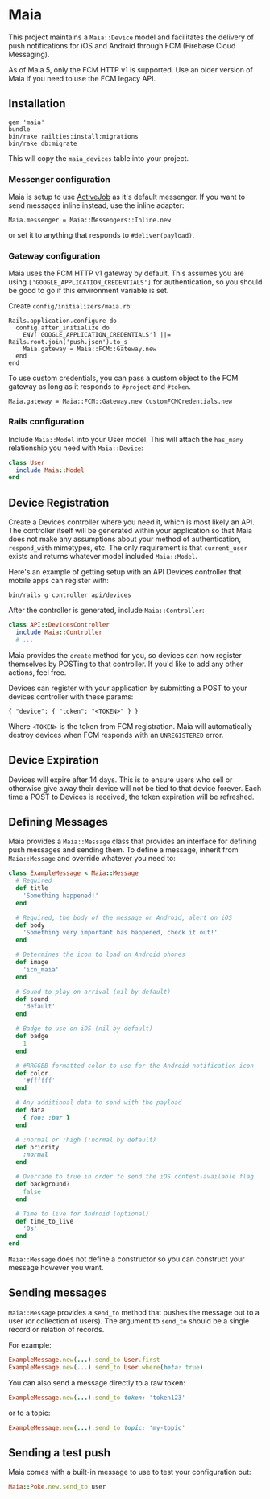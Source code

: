 # Maia

This project maintains a `Maia::Device` model and facilitates the delivery of push notifications for iOS and Android through FCM (Firebase Cloud Messaging).

As of Maia 5, only the FCM HTTP v1 is supported. Use an older version of Maia if
you need to use the FCM legacy API.

## Installation

```
gem 'maia'
bundle
bin/rake railties:install:migrations
bin/rake db:migrate
```

This will copy the `maia_devices` table into your project.

### Messenger configuration

Maia is setup to use [ActiveJob](https://github.com/rails/rails/tree/master/activejob)
as it's default messenger. If you want to send messages inline instead, use the inline adapter:

```
Maia.messenger = Maia::Messengers::Inline.new
```

or set it to anything that responds to `#deliver(payload)`.

### Gateway configuration

Maia uses the FCM HTTP v1 gateway by default. This assumes you are using `['GOOGLE_APPLICATION_CREDENTIALS']`
for authentication, so you should be good to go if this environment variable is set.

Create `config/initializers/maia.rb`:

```
Rails.application.configure do
  config.after_initialize do
    ENV['GOOGLE_APPLICATION_CREDENTIALS'] ||= Rails.root.join('push.json').to_s
    Maia.gateway = Maia::FCM::Gateway.new
  end
end
```

To use custom credentials, you can pass a custom object to the FCM gateway as long as it responds to `#project` and `#token`.

```
Maia.gateway = Maia::FCM::Gateway.new CustomFCMCredentials.new
```

### Rails configuration

Include `Maia::Model` into your User model. This will attach the `has_many` relationship you need with `Maia::Device`:

```ruby
class User
  include Maia::Model
end
```

## Device Registration

Create a Devices controller where you need it, which is most likely an API. The controller itself will be generated within your application so that Maia does not make any assumptions about your method of authentication, `respond_with` mimetypes, etc. The only requirement is that `current_user` exists and returns whatever model included `Maia::Model`.

Here's an example of getting setup with an API Devices controller that mobile apps can register with:

`bin/rails g controller api/devices`

After the controller is generated, include `Maia::Controller`:

```ruby
class API::DevicesController
  include Maia::Controller
  # ...
```

Maia provides the `create` method for you, so devices can now register themselves by POSTing to that controller. If you'd like to add any other actions, feel free.

Devices can register with your application by submitting a POST to your devices controller with these params:

```
{ "device": { "token": "<TOKEN>" } }
```

Where `<TOKEN>` is the token from FCM registration. Maia will automatically destroy devices when FCM responds with an `UNREGISTERED` error.

## Device Expiration

Devices will expire after 14 days. This is to ensure users who sell or otherwise give away their device will not be tied to that device forever. Each time a POST to Devices is received, the token expiration will be refreshed.

## Defining Messages

Maia provides a `Maia::Message` class that provides an interface for defining push messages and sending them. To define a message, inherit from `Maia::Message` and override whatever you need to:

```ruby
class ExampleMessage < Maia::Message
  # Required
  def title
    'Something happened!'
  end

  # Required, the body of the message on Android, alert on iOS
  def body
    'Something very important has happened, check it out!'
  end

  # Determines the icon to load on Android phones
  def image
    'icn_maia'
  end

  # Sound to play on arrival (nil by default)
  def sound
    'default'
  end

  # Badge to use on iOS (nil by default)
  def badge
    1
  end

  # #RRGGBB formatted color to use for the Android notification icon
  def color
    '#ffffff'
  end

  # Any additional data to send with the payload
  def data
    { foo: :bar }
  end

  # :normal or :high (:normal by default)
  def priority
    :normal
  end

  # Override to true in order to send the iOS content-available flag
  def background?
    false
  end

  # Time to live for Android (optional)
  def time_to_live
    '0s'
  end
end
```

`Maia::Message` does not define a constructor so you can construct your message however you want.

## Sending messages

`Maia::Message` provides a `send_to` method that pushes the message out to a user (or collection of users). The argument to `send_to` should be a single record or relation of records.

For example:

```ruby
ExampleMessage.new(...).send_to User.first
ExampleMessage.new(...).send_to User.where(beta: true)
```

You can also send a message directly to a raw token:

```ruby
ExampleMessage.new(...).send_to token: 'token123'
```

or to a topic:

```ruby
ExampleMessage.new(...).send_to topic: 'my-topic'
```

## Sending a test push

Maia comes with a built-in message to use to test your configuration out:

```ruby
Maia::Poke.new.send_to user
```
